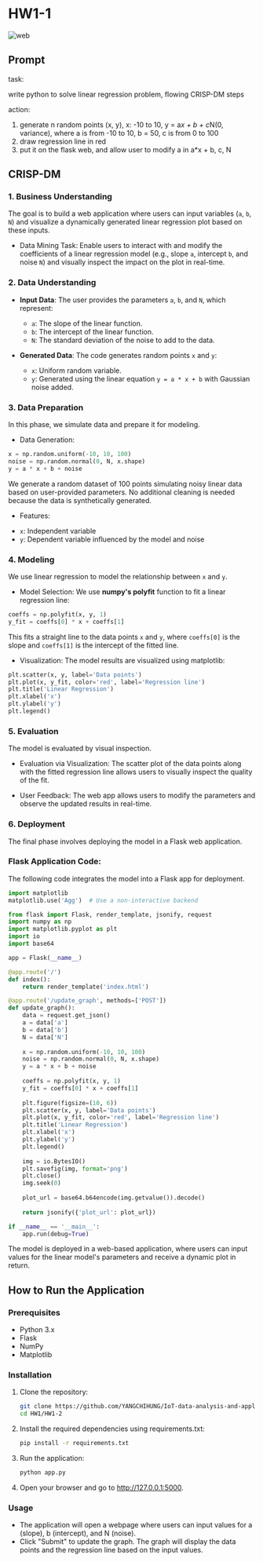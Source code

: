 # HW1-1

![web](/HW1/HW1-1/images/web.png)

## Prompt

task:

write python to solve linear regression problem, flowing CRISP-DM steps 

action: 

1. generate n random points (x, y), x: -10 to 10, y = a*x + b + c*N(0, variance), where a is from -10 to 10, b = 50, c is from 0 to 100
2. draw regression line in red
3. put it on the flask web, and allow user to modify a in a*x + b, c, N

## CRISP-DM

### 1. Business Understanding
The goal is to build a web application where users can input variables (`a`, `b`, `N`) and visualize a dynamically generated linear regression plot based on these inputs.

* Data Mining Task:
Enable users to interact with and modify the coefficients of a linear regression model (e.g., slope `a`, intercept `b`, and noise `N`) and visually inspect the impact on the plot in real-time.

### 2. Data Understanding

- **Input Data**: The user provides the parameters `a`, `b`, and `N`, which represent:
  - `a`: The slope of the linear function.
  - `b`: The intercept of the linear function.
  - `N`: The standard deviation of the noise to add to the data.
  
- **Generated Data**: The code generates random points `x` and `y`:
  - `x`: Uniform random variable.
  - `y`: Generated using the linear equation `y = a * x + b` with Gaussian noise added.


### 3. Data Preparation

In this phase, we simulate data and prepare it for modeling.

* Data Generation:
```python
x = np.random.uniform(-10, 10, 100)
noise = np.random.normal(0, N, x.shape)
y = a * x + b + noise
```
We generate a random dataset of 100 points simulating noisy linear data based on user-provided parameters. No additional cleaning is needed because the data is synthetically generated.

* Features:
- `x`: Independent variable
- `y`: Dependent variable influenced by the model and noise


### 4. Modeling

We use linear regression to model the relationship between `x` and `y`.

* Model Selection:
We use **numpy's polyfit** function to fit a linear regression line:
```python
coeffs = np.polyfit(x, y, 1)
y_fit = coeffs[0] * x + coeffs[1]
```
This fits a straight line to the data points `x` and `y`, where `coeffs[0]` is the slope and `coeffs[1]` is the intercept of the fitted line.

* Visualization:
The model results are visualized using matplotlib:
```python
plt.scatter(x, y, label='Data points')
plt.plot(x, y_fit, color='red', label='Regression line')
plt.title('Linear Regression')
plt.xlabel('x')
plt.ylabel('y')
plt.legend()
```

### 5. Evaluation

The model is evaluated by visual inspection.

* Evaluation via Visualization:
The scatter plot of the data points along with the fitted regression line allows users to visually inspect the quality of the fit.

* User Feedback:
The web app allows users to modify the parameters and observe the updated results in real-time.


### 6. Deployment

The final phase involves deploying the model in a Flask web application.

### Flask Application Code:
The following code integrates the model into a Flask app for deployment.

```python
import matplotlib
matplotlib.use('Agg')  # Use a non-interactive backend

from flask import Flask, render_template, jsonify, request
import numpy as np
import matplotlib.pyplot as plt
import io
import base64

app = Flask(__name__)

@app.route('/')
def index():
    return render_template('index.html')

@app.route('/update_graph', methods=['POST'])
def update_graph():
    data = request.get_json()
    a = data['a']
    b = data['b']
    N = data['N']
    
    x = np.random.uniform(-10, 10, 100)
    noise = np.random.normal(0, N, x.shape)
    y = a * x + b + noise
    
    coeffs = np.polyfit(x, y, 1)
    y_fit = coeffs[0] * x + coeffs[1]
    
    plt.figure(figsize=(10, 6))
    plt.scatter(x, y, label='Data points')
    plt.plot(x, y_fit, color='red', label='Regression line')
    plt.title('Linear Regression')
    plt.xlabel('x')
    plt.ylabel('y')
    plt.legend()
    
    img = io.BytesIO()
    plt.savefig(img, format='png')
    plt.close()
    img.seek(0)
    
    plot_url = base64.b64encode(img.getvalue()).decode()
    
    return jsonify({'plot_url': plot_url})

if __name__ == '__main__':
    app.run(debug=True)
```
The model is deployed in a web-based application, where users can input values for the linear model's parameters and receive a dynamic plot in return.

## How to Run the Application

### Prerequisites
* Python 3.x
* Flask
* NumPy
* Matplotlib

### Installation

1. Clone the repository:
    ```bash
    git clone https://github.com/YANGCHIHUNG/IoT-data-analysis-and-application.git
    cd HW1/HW1-2
    ```
2.  Install the required dependencies using requirements.txt:
    ```bash
    pip install -r requirements.txt
    ```
3. Run the application:
    ```bash
    python app.py
    ```
4. Open your browser and go to http://127.0.0.1:5000.

### Usage
* The application will open a webpage where users can input values for a (slope), b (intercept), and N (noise).
* Click "Submit" to update the graph. The graph will display the data points and the regression line based on the input values.